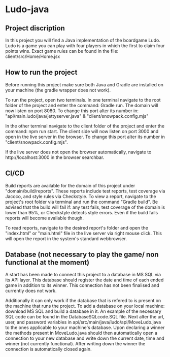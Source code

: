 # Ludo-java

## Project discription
In this project you will find a Java implementation of the boardgame Ludo.
Ludo is a game you can play with four players in which the first to claim four points wins.
Exact game rules can be found in the file: client/src/Home/Home.jsx

## How to run the project
Before running this project make sure both Java and Gradle are installed on your machine (the gradle wrapper does not work).

To run the project, open two terminals.
In one terminal navigate to the root folder of the project and enter the command: Gradle run.
The domain will now listen on port 8080.
To change this port alter its number in: "api/main.ludo/java/jettyserver.java" & "client/snowpack.config.mjs"

In the other terminal navigate to the client folder of the project and enter the command: npm run start.
The client side will now listen on port 3000 and open in the live server in the browser.
To change this port alter its number in "client/snowpack.config.mjs".

If the live server does not open the browser automatically, navigate to http://localhost:3000 in the browser searchbar.

## CI/CD
Build reports are available for the domain of this project under "domain/build/reports".
These reports include test reports, test coverage via Jacoco, and style rules via Checkstyle.
To view a report, navigate to the project's root folder via terminal and run the command "Gradle build".
Be advised that the build will fail if: any test fails, test coverage of the domain is lower than 95%, or Checkstyle detects style errors.
Even if the build fails reports will become available though.

To read reports, navigate to the desired report's folder and open the "index.html" or "main.html" file in the live server via right mouse click.
This will open the report in the system's standard webbrowser.

## Database (not necessary to play the game/ non functional at the moment)
A start has been made to connect this project to a database in MS SQL via its API layer.
This database should register the date and time of each ended game in addition to its winner.
This connection has not been finalised and currently does not work.

Additionally it can only work if the database that is refered to is present on the machine that runs the project.
To add a database on your local machine: download MS SQL and build a database in it.
An example of the necessary SQL code can be found in the DatabaseSQLcode.SQL file.
Next alter the url, user, and password variables in api/src/main/java/ludo/api/MoveLudo.java to the ones applicable to your machine's database.
Upon declaring a winner the methods present in MoveLudo.java should then automatically open a connection to your new database and write down the current date, time and winner (not currently functional).
After writing down the winner the connection is automatically closed again.
